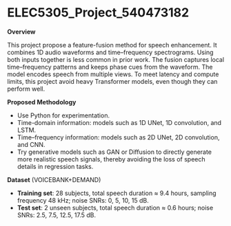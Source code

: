 # ELEC5305_Project_540473182

<b>Overview</b>

This project propose a feature-fusion method for speech enhancement. It combines 1D audio waveforms and time–frequency spectrograms. Using both inputs together is less common in prior work. The fusion captures local time–frequency patterns and keeps phase cues from the waveform. The model encodes speech from multiple views. To meet latency and compute limits, this project avoid heavy Transformer models, even though they can perform well.

<b>Proposed Methodology</b>
<ul> <li>Use Python for experimentation.</li> <li>Time-domain information</b>: models such as 1D UNet, 1D convolution, and LSTM.</li> <li>Time–frequency information: models such as 2D UNet, 2D convolution, and CNN.</li> <li>Try generative models such as GAN or Diffusion to directly generate more realistic speech signals, thereby avoiding the loss of speech details in regression tasks.</li> </ul>
<b>Dataset</b> (VOICEBANK+DEMAND)
<ul> <li><b>Training set</b>: 28 subjects, total speech duration ≈ 9.4 hours, sampling frequency 48 kHz; noise SNRs: 0, 5, 10, 15 dB.</li> <li><b>Test set</b>: 2 unseen subjects, total speech duration ≈ 0.6 hours; noise SNRs: 2.5, 7.5, 12.5, 17.5 dB.</li> </ul>
